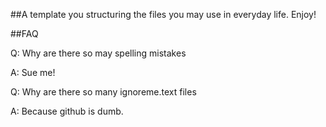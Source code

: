 ##A template you structuring the files you may use in everyday life. Enjoy!

##FAQ

Q: Why are there so may spelling mistakes

A: Sue me!

Q: Why are there so many ignoreme.text files

A: Because github is dumb.

